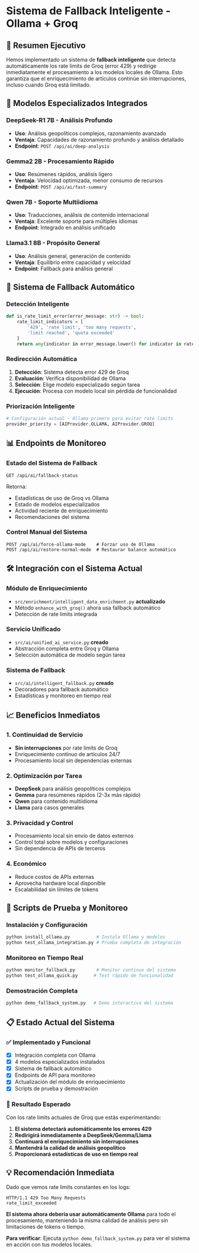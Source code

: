 # Sistema de Fallback Inteligente - Ollama + Groq

## 🎯 Resumen Ejecutivo

Hemos implementado un sistema de **fallback inteligente** que detecta automáticamente los rate limits de Groq (error 429) y redirige inmediatamente el procesamiento a los modelos locales de Ollama. Esto garantiza que el enriquecimiento de artículos continúe sin interrupciones, incluso cuando Groq está limitado.

## 🤖 Modelos Especializados Integrados

### DeepSeek-R1 7B - Análisis Profundo
- **Uso**: Análisis geopolíticos complejos, razonamiento avanzado
- **Ventaja**: Capacidades de razonamiento profundo y análisis detallado
- **Endpoint**: `POST /api/ai/deep-analysis`

### Gemma2 2B - Procesamiento Rápido  
- **Uso**: Resúmenes rápidos, análisis ligero
- **Ventaja**: Velocidad optimizada, menor consumo de recursos
- **Endpoint**: `POST /api/ai/fast-summary`

### Qwen 7B - Soporte Multiidioma
- **Uso**: Traducciones, análisis de contenido internacional
- **Ventaja**: Excelente soporte para múltiples idiomas
- **Endpoint**: Integrado en análisis unificado

### Llama3.1 8B - Propósito General
- **Uso**: Análisis general, generación de contenido
- **Ventaja**: Equilibrio entre capacidad y velocidad
- **Endpoint**: Fallback para análisis general

## 🔄 Sistema de Fallback Automático

### Detección Inteligente
```python
def is_rate_limit_error(error_message: str) -> bool:
    rate_limit_indicators = [
        '429', 'rate limit', 'too many requests',
        'limit reached', 'quota exceeded'
    ]
    return any(indicator in error_message.lower() for indicator in rate_limit_indicators)
```

### Redirección Automática
1. **Detección**: Sistema detecta error 429 de Groq
2. **Evaluación**: Verifica disponibilidad de Ollama
3. **Selección**: Elige modelo especializado según tarea
4. **Ejecución**: Procesa con modelo local sin pérdida de funcionalidad

### Priorización Inteligente
```python
# Configuración actual - Ollama primero para evitar rate limits
provider_priority = [AIProvider.OLLAMA, AIProvider.GROQ]
```

## 📊 Endpoints de Monitoreo

### Estado del Sistema de Fallback
```
GET /api/ai/fallback-status
```
Retorna:
- Estadísticas de uso de Groq vs Ollama
- Estado de modelos especializados
- Actividad reciente de enriquecimiento
- Recomendaciones del sistema

### Control Manual del Sistema
```
POST /api/ai/force-ollama-mode    # Forzar uso de Ollama
POST /api/ai/restore-normal-mode  # Restaurar balance automático
```

## 🛠️ Integración con el Sistema Actual

### Módulo de Enriquecimiento
- `src/enrichment/intelligent_data_enrichment.py` **actualizado**
- Método `enhance_with_groq()` ahora usa fallback automático
- Detección de rate limits integrada

### Servicio Unificado
- `src/ai/unified_ai_service.py` **creado**
- Abstracción completa entre Groq y Ollama
- Selección automática de modelo según tarea

### Sistema de Fallback
- `src/ai/intelligent_fallback.py` **creado**
- Decoradores para fallback automático
- Estadísticas y monitoreo en tiempo real

## 📈 Beneficios Inmediatos

### 1. **Continuidad de Servicio**
- **Sin interrupciones** por rate limits de Groq
- Enriquecimiento continuo de artículos 24/7
- Procesamiento local sin dependencias externas

### 2. **Optimización por Tarea**
- **DeepSeek** para análisis geopolíticos complejos
- **Gemma** para resúmenes rápidos (2-3x más rápido)
- **Qwen** para contenido multiidioma
- **Llama** para casos generales

### 3. **Privacidad y Control**
- Procesamiento local sin envío de datos externos
- Control total sobre modelos y configuraciones
- Sin dependencia de APIs de terceros

### 4. **Económico**
- Reduce costos de APIs externas
- Aprovecha hardware local disponible
- Escalabilidad sin límites de tokens

## 🚀 Scripts de Prueba y Monitoreo

### Instalación y Configuración
```bash
python install_ollama.py          # Instala Ollama y modelos
python test_ollama_integration.py # Prueba completa de integración
```

### Monitoreo en Tiempo Real
```bash
python monitor_fallback.py        # Monitor continuo del sistema
python test_ollama_quick.py      # Test rápido de funcionalidad
```

### Demostración Completa
```bash
python demo_fallback_system.py   # Demo interactiva del sistema
```

## 📋 Estado Actual del Sistema

### ✅ Implementado y Funcional
- [x] Integración completa con Ollama
- [x] 4 modelos especializados instalados
- [x] Sistema de fallback automático
- [x] Endpoints de API para monitoreo
- [x] Actualización del módulo de enriquecimiento
- [x] Scripts de prueba y demostración

### 🎯 Resultado Esperado
Con los rate limits actuales de Groq que estás experimentando:

1. **El sistema detectará automáticamente los errores 429**
2. **Redirigirá inmediatamente a DeepSeek/Gemma/Llama**
3. **Continuará el enriquecimiento sin interrupciones**
4. **Mantendrá la calidad de análisis geopolítico**
5. **Proporcionará estadísticas de uso en tiempo real**

## 💡 Recomendación Inmediata

Dado que vemos rate limits constantes en los logs:
```
HTTP/1.1 429 Too Many Requests
rate_limit_exceeded
```

**El sistema ahora debería usar automáticamente Ollama** para todo el procesamiento, manteniendo la misma calidad de análisis pero sin limitaciones de tokens o tiempo.

**Para verificar**: Ejecuta `python demo_fallback_system.py` para ver el sistema en acción con tus modelos locales.
